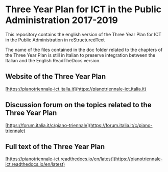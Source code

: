 # Three Year Plan for ICT in the Public Administration 2017-2019
This repository contains the english version of the Three Year Plan for ICT in the Public Administration in reStructuredText

The name of the files contained in the doc folder related to the chapters of the Three Year Plan is still in Italian to preserve integration between the Italian and the English ReadTheDocs version.

## Website of the Three Year Plan
[https://pianotriennale-ict.italia.it](https://pianotriennale-ict.italia.it)

## Discussion forum on the topics related to the Three Year Plan
[https://forum.italia.it/c/piano-triennale](https://forum.italia.it/c/piano-triennale)

## Full text of the Three Year Plan
[https://pianotriennale-ict.readthedocs.io/en/latest](https://pianotriennale-ict.readthedocs.io/en/latest)
